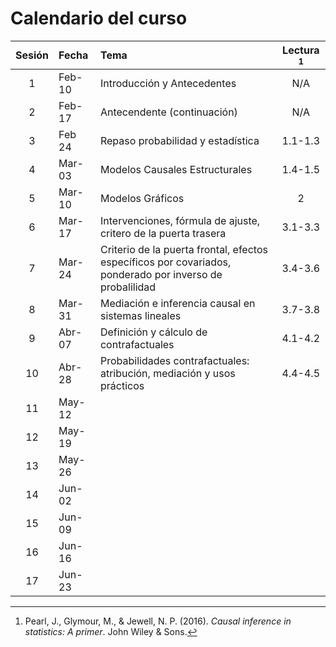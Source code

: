 # Calendario del curso

| Sesión |Fecha | Tema | Lectura [^1] |
|:--------:|:------|:------------|:-----------:|
|1 |Feb-10| Introducción y Antecedentes | N/A |
|2 |Feb-17| Antecendente (continuación)| N/A |
|3 |Feb 24| Repaso probabilidad y estadística| 1.1-1.3 |
|4|Mar-03|Modelos Causales Estructurales| 1.4-1.5 |
|5|Mar-10|Modelos Gráficos| 2
|6|Mar-17|Intervenciones, fórmula de ajuste, critero de la puerta trasera| 3.1-3.3 |
|7|Mar-24|Criterio de la puerta frontal, efectos específicos por covariados, ponderado por inverso de probalilidad| 3.4-3.6 | 
|8|Mar-31|Mediación e inferencia causal en sistemas lineales | 3.7-3.8|
|9|Abr-07|Definición y cálculo de contrafactuales| 4.1-4.2 |
|10|Abr-28|Probabilidades contrafactuales: atribución, mediación y usos prácticos| 4.4-4.5 |
|11|May-12|||
|12|May-19|||
|13|May-26|||
|14|Jun-02|||
|15|Jun-09|||
|16|Jun-16|||
|17|Jun-23|||

[^1]: Pearl, J., Glymour, M., & Jewell, N. P. (2016). _Causal inference in statistics: A primer_. John Wiley & Sons.